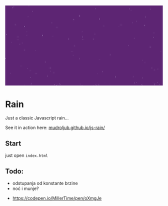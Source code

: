 [![](screen.png)](http://mudroljub.github.io/js-rain/)

# Rain

Just a classic Javascript rain...

See it in action here: [mudroljub.github.io/js-rain/](http://mudroljub.github.io/js-rain/)

## Start

just open `index.html`

## Todo:
* odstupanja od konstante brzine
* noć i munje?
- https://codepen.io/MillerTime/pen/oXmgJe
